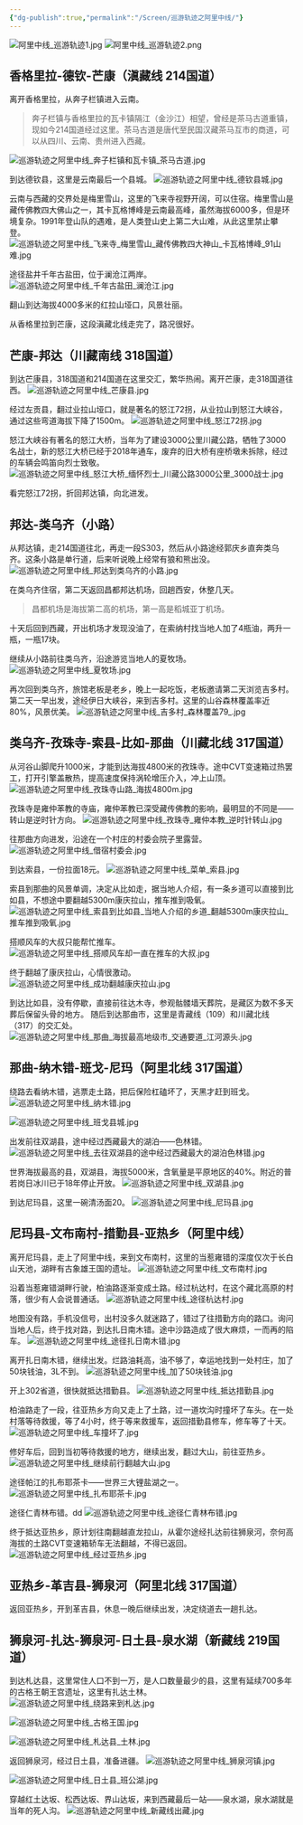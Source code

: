 ```yaml
---
{"dg-publish":true,"permalink":"/Screen/巡游轨迹之阿里中线/"}
---
```


![阿里中线_巡游轨迹1.jpg](https://s2.loli.net/2024/01/05/YVq7UGuIcORohbF.jpg)
![阿里中线_巡游轨迹2.png](https://s2.loli.net/2024/01/05/UYRQ3uvIyhHGAF1.png)

## 香格里拉-德钦-芒康（滇藏线 214国道）

离开香格里拉，从奔子栏镇进入云南。

> 奔子栏镇与香格里拉的瓦卡镇隔江（金沙江）相望，曾经是茶马古道重镇，现如今214国道经过这里。茶马古道是唐代至民国汉藏茶马互市的商道，可以从四川、云南、贵州进入西藏。 

![巡游轨迹之阿里中线_奔子栏镇和瓦卡镇_茶马古道.jpg](https://s2.loli.net/2024/01/05/SWcok2ZLREajexq.jpg)

到达德钦县，这里是云南最后一个县城。
![巡游轨迹之阿里中线_德钦县城.jpg](https://s2.loli.net/2024/01/05/Z9wmcoMnq5aVpHA.jpg)

云南与西藏的交界处是梅里雪山，这里的飞来寺视野开阔，可以住宿。梅里雪山是藏传佛教四大佛山之一，其卡瓦格博峰是云南最高峰，虽然海拔6000多，但是环境复杂。1991年登山队的遇难，是人类登山史上第二大山难，从此这里禁止攀登。
![巡游轨迹之阿里中线_飞来寺_梅里雪山_藏传佛教四大神山_卡瓦格博峰_91山难.jpg](https://s2.loli.net/2024/01/05/IaC7Nte218DfZkl.jpg)

途径盐井千年古盐田，位于澜沧江两岸。
![巡游轨迹之阿里中线_千年古盐田_澜沧江.jpg](https://s2.loli.net/2024/01/05/85PHM6o72K19Qki.jpg)

翻山到达海拔4000多米的红拉山垭口，风景壮丽。

从香格里拉到芒康，这段滇藏北线走完了，路况很好。

## 芒康-邦达（川藏南线 318国道）

到达芒康县，318国道和214国道在这里交汇，繁华热闹。离开芒康，走318国道往西。
![巡游轨迹之阿里中线_芒康县.jpg](https://s2.loli.net/2024/01/05/Pre96yfK43VBRGs.jpg)

经过左贡县，翻过业拉山垭口，就是著名的怒江72拐，从业拉山到怒江大峡谷，通过这些弯道海拔下降了1500m。
![巡游轨迹之阿里中线_怒江72拐.jpg](https://s2.loli.net/2024/01/05/p6mRlGfLMuctPyr.jpg)

怒江大峡谷有著名的怒江大桥，当年为了建设3000公里川藏公路，牺牲了3000名战士，新的怒江大桥已经于2018年通车，废弃的旧大桥有座桥墩未拆除，经过的车辆会鸣笛向烈士致敬。
![巡游轨迹之阿里中线_怒江大桥_缅怀烈士_川藏公路3000公里_3000战士.jpg](https://s2.loli.net/2024/01/05/KLUC79aG5ZfbkmQ.jpg)

看完怒江72拐，折回邦达镇，向北进发。

## 邦达-类乌齐（小路）

从邦达镇，走214国道往北，再走一段S303，然后从小路途经郭庆乡直奔类乌齐。这条小路是单行道，后来听说晚上经常有狼和熊出没。
![巡游轨迹之阿里中线_邦达到类乌齐的小路.jpg](https://s2.loli.net/2024/01/05/rW1LyPQSNkbJnwp.jpg)

在类乌齐住宿，第二天返回昌都邦达机场，回趟西安，休整几天。

> 昌都机场是海拔第二高的机场，第一高是稻城亚丁机场。

十天后回到西藏，开出机场才发现没油了，在索纳村找当地人加了4瓶油，两升一瓶，一瓶17块。

继续从小路前往类乌齐，沿途游览当地人的夏牧场。
![巡游轨迹之阿里中线_夏牧场.jpg](https://s2.loli.net/2024/01/05/7AyJKeEN91xzign.jpg)

再次回到类乌齐，旅馆老板是老乡，晚上一起吃饭，老板邀请第二天浏览吉多村。第二天一早出发，途经伊日大峡谷，来到吉多村。这里的山谷森林覆盖率近80%，风景优美。
![巡游轨迹之阿里中线_吉多村_森林覆盖79_.jpg](https://s2.loli.net/2024/01/05/ey4uqgDrW5PsI7M.jpg)

## 类乌齐-孜珠寺-索县-比如-那曲（川藏北线 317国道）

从河谷山脚爬升1000米，才能到达海拔4800米的孜珠寺。途中CVT变速箱过热罢工，打开引擎盖散热，提高速度保持涡轮增压介入，冲上山顶。
![巡游轨迹之阿里中线_孜珠寺山路_海拔4800m.jpg](https://s2.loli.net/2024/01/05/fkmP25xnJTYoUtu.jpg)

孜珠寺是雍仲苯教的寺庙，雍仲苯教已深受藏传佛教的影响，最明显的不同是——转山是逆时针方向。
![巡游轨迹之阿里中线_孜珠寺_雍仲本教_逆时针转山.jpg](https://s2.loli.net/2024/01/05/WynpuaN2SbKdr8U.jpg)

往那曲方向进发，沿途在一个村庄的村委会院子里露营。
![巡游轨迹之阿里中线_借宿村委会.jpg](https://s2.loli.net/2024/01/05/fu5JXsYcWwCLnoT.jpg)

到达索县，一份拉面18元。
![巡游轨迹之阿里中线_菜单_索县.jpg](https://s2.loli.net/2024/01/05/SY67d5eHE9bWrom.jpg)

索县到那曲的风景单调，决定从比如走，据当地人介绍，有一条乡道可以直接到比如县，不想途中要翻越5300m康庆拉山，推车推到吸氧。
![巡游轨迹之阿里中线_索县到比如县_当地人介绍的乡道_翻越5300m康庆拉山_推车推到吸氧.jpg](https://s2.loli.net/2024/01/05/nr2BZmSs5eKfk78.jpg)

搭顺风车的大叔只能帮忙推车。
![巡游轨迹之阿里中线_搭顺风车却一直在推车的大叔.jpg](https://s2.loli.net/2024/01/05/w5ycRFNbkhtnUj1.jpg)

终于翻越了康庆拉山，心情很激动。
![巡游轨迹之阿里中线_成功翻越康庆拉山.jpg](https://s2.loli.net/2024/01/05/JM3kzUXLSmKseWZ.jpg)

到达比如县，没有停歇，直接前往达木寺，参观骷髅墙天葬院，是藏区为数不多天葬后保留头骨的地方。
随后到达那曲市，这里是青藏线（109）和川藏北线（317）的交汇处。
![巡游轨迹之阿里中线_那曲_海拔最高地级市_交通要道_江河源头.jpg](https://s2.loli.net/2024/01/05/r2AyB1mSTklDqzb.jpg)

## 那曲-纳木错-班戈-尼玛（阿里北线 317国道）

绕路去看纳木错，逃票走土路，把后保险杠磕坏了，天黑才赶到班戈。
![巡游轨迹之阿里中线_纳木错.jpg](https://s2.loli.net/2024/01/05/eAmTUVwd2Q7rSo6.jpg)

![巡游轨迹之阿里中线_班戈县城.jpg](https://s2.loli.net/2024/01/05/Sb2VnQXe54BGfMC.jpg)

出发前往双湖县，途中经过西藏最大的湖泊——色林错。
![巡游轨迹之阿里中线_去往双湖县的途中经过西藏最大的湖泊色林错.jpg](https://s2.loli.net/2024/01/05/EoIzv7JZq2KDOAW.jpg)

世界海拔最高的县，双湖县，海拔5000米，含氧量是平原地区的40%。附近的普若岗日冰川已于18年停止开放。
![巡游轨迹之阿里中线_双湖县.jpg](https://s2.loli.net/2024/01/05/kmZSxQj5Yhn91H6.jpg)

到达尼玛县，这里一碗清汤面20。
![巡游轨迹之阿里中线_尼玛县.jpg](https://s2.loli.net/2024/01/05/Wsqlj2RYEXb4SUx.jpg)

## 尼玛县-文布南村-措勤县-亚热乡（阿里中线）

离开尼玛县，走上了阿里中线，来到文布南村，这里的当惹雍错的深度仅次于长白山天池，湖畔有古象雄王国的遗址。
![巡游轨迹之阿里中线_文布南村.jpg](https://s2.loli.net/2024/01/05/TCtfieBobjadDQs.jpg)

沿着当惹雍错湖畔行驶，柏油路逐渐变成土路。经过杭达村，在这个藏北高原的村落，很少有人会说普通话。
![巡游轨迹之阿里中线_途径杭达村.jpg](https://s2.loli.net/2024/01/05/Yb2KZsmENLSi8PV.jpg)

地图没有路，手机没信号，出村没多久就迷路了，错过了往措勤方向的路口。询问当地人后，终于找对路，到达扎日南木错。途中沙路造成了很大麻烦，一而再的陷车。
![巡游轨迹之阿里中线_途径扎日南木错.jpg](https://s2.loli.net/2024/01/05/3uXgvnfzsmVNPLY.jpg)

离开扎日南木错，继续出发。烂路油耗高，油不够了，幸运地找到一处村庄，加了50块钱油，3L不到。
![巡游轨迹之阿里中线_加了50块钱油.jpg](https://s2.loli.net/2024/01/05/pbhHl8rY4JzEtjA.jpg)

开上302省道，很快就抵达措勤县。
![巡游轨迹之阿里中线_抵达措勤县.jpg](https://s2.loli.net/2024/01/05/R8rv4WCFTpSV6yE.jpg)

柏油路走了一段，往亚热乡方向又走上了土路，过一道坎沟时撞坏了车头。在一处村落等待救援，等了4小时，终于等来救援车，返回措勤县修车，修车等了十天。
![巡游轨迹之阿里中线_车撞坏了.jpg](https://s2.loli.net/2024/01/05/KCwDFobfOl1Ws2p.jpg)

修好车后，回到当初等待救援的地方，继续出发，翻过大山，前往亚热乡。
![巡游轨迹之阿里中线_继续前行翻越大山.jpg](https://s2.loli.net/2024/01/05/JSAvOdbgPjs6UIZ.jpg)

途径帕江的扎布耶茶卡——世界三大锂盐湖之一。
![巡游轨迹之阿里中线_扎布耶茶卡.jpg](https://s2.loli.net/2024/01/05/tvIOFufNAej3CW1.jpg)

途径仁青林布错。dd
![巡游轨迹之阿里中线_途径仁青林布错.jpg](https://s2.loli.net/2024/01/05/stE2uzTA7kcRZ41.jpg)

终于抵达亚热乡，原计划往南翻越直龙拉山，从霍尔途经扎达前往狮泉河，奈何高海拔的土路CVT变速箱轿车无法翻越，不得已返回。
![巡游轨迹之阿里中线_经过亚热乡.jpg](https://s2.loli.net/2024/01/05/iLhA8F7dQeBrgjO.jpg)

## 亚热乡-革吉县-狮泉河（阿里北线 317国道）

返回亚热乡，开到革吉县，休息一晚后继续出发，决定绕道去一趟扎达。

## 狮泉河-扎达-狮泉河-日土县-泉水湖（新藏线 219国道）

到达札达县，这里常住人口不到一万，是人口数量最少的县，这里有延续700多年的古格王朝王宫遗址，这里有扎达土林。
![巡游轨迹之阿里中线_绕路来到札达.jpg](https://s2.loli.net/2024/01/05/zLHXEgoMqTrvWQ4.jpg)

![巡游轨迹之阿里中线_古格王国.jpg](https://s2.loli.net/2024/01/05/f8HXDbGL37UWC4a.jpg)

![巡游轨迹之阿里中线_札达县_土林.jpg](https://s2.loli.net/2024/01/05/MaYJhteFqWcTVLU.jpg)

返回狮泉河，经过日土县，准备进疆。
![巡游轨迹之阿里中线_狮泉河镇.jpg](https://s2.loli.net/2024/01/05/MzO9ImyQobehEdp.jpg)

![巡游轨迹之阿里中线_日土县_班公湖.jpg](https://s2.loli.net/2024/01/05/5Qxr7tZUshTw9jB.jpg)

穿越红土达坂、松西达坂、界山达坂，来到西藏最后一站——泉水湖，泉水湖就是当年的死人沟。
![巡游轨迹之阿里中线_新藏线出藏.jpg](https://s2.loli.net/2024/01/05/7zLHO4ShlbmpDR9.jpg)






